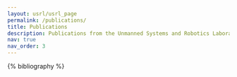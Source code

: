 ```yaml
---
layout: usrl/usrl_page
permalink: /publications/
title: Publications
description: Publications from the Unmanned Systems and Robotics Laboratory team.
nav: true
nav_order: 3
---
```


<!-- _pages/publications.md -->
<div class="publications">

{% bibliography %}

</div>
